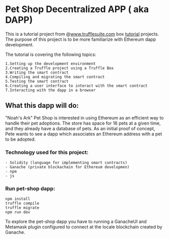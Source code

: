 # Pet Shop Decentralized APP ( aka DAPP)
This is a tutorial project from @www.trufflesuite.com box [tutorial](https://www.trufflesuite.com/tutorials/pet-shop) projects.
The purpose of this project is to be more familiarize with Ethereum dapp development.

The tutorial is covering the following topics:

    1.Setting up the development environment
    2.Creating a Truffle project using a Truffle Box
    3.Writing the smart contract
    4.Compiling and migrating the smart contract
    5.Testing the smart contract
    6.Creating a user interface to interact with the smart contract
    7.Interacting with the dapp in a browser
    
## What this dapp will do:
"Noah's Ark" Pet Shop is interested in using Ethereum as an efficient way to handle their pet adoptions. 
The store has space for 16 pets at a given time, and they already have a database of pets.
As an initial proof of concept, Pete wants to see a dapp which associates an Ethereum address
 with a pet to be adopted.
 
### Technology used for this project:
    - Solidity (language for implementing smart contracts)
    - Ganache (private blockachain for Ethereum developmen)
    - npm
    - js  
    
### Run pet-shop dapp:
    npm install
    truffle compile
    truffle migrate
    npm run dev

To explore the pet-shop dapp you have to running a GanacheUI and Metamask plugin configured
to connect at the locale blockchain created by Ganache.  
